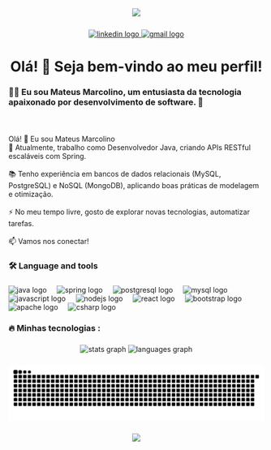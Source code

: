 <div align="center">
  <img height="150" src="https://media.giphy.com/media/M9gbBd9nbDrOTu1Mqx/giphy.gif"  />
</div>

###

<div align="center">
  <a href="linkedin.com/in/mateus-marcolino-da-silva-0a4636221" target="_blank">
    <img src="https://img.shields.io/static/v1?message=LinkedIn&logo=linkedin&label=&color=0077B5&logoColor=white&labelColor=&style=for-the-badge" height="25" alt="linkedin logo"  />
  </a>
  <a href="marcolinosbs7@gmail.com" target="_blank">
    <img src="https://img.shields.io/static/v1?message=Gmail&logo=gmail&label=&color=D14836&logoColor=white&labelColor=&style=for-the-badge" height="25" alt="gmail logo"  />
  </a>
</div>

###

<h1 align="center">Olá! 👋 Seja bem-vindo ao meu perfil!</h1>

###

<h3 align="left">👩‍💻  Eu sou Mateus Marcolino, um entusiasta da tecnologia apaixonado por desenvolvimento de software. 🚀</h3>

###

<br clear="both">

<p align="left">Olá! 👋 Eu sou Mateus Marcolino<br>🔭 Atualmente, trabalho como Desenvolvedor Java, criando APIs RESTful escaláveis com Spring.<br><br>📚 Tenho experiência em bancos de dados relacionais (MySQL, PostgreSQL) e NoSQL (MongoDB), aplicando boas práticas de modelagem e otimização.<br><br>⚡ No meu tempo livre, gosto de explorar novas tecnologias, automatizar tarefas.<br><br>📫 Vamos nos conectar!</p>

###

<h3 align="left">🛠 Language and tools</h3>

###

<div align="left">
  <img src="https://cdn.jsdelivr.net/gh/devicons/devicon/icons/java/java-original.svg" height="40" alt="java logo"  />
  <img width="12" />
  <img src="https://cdn.jsdelivr.net/gh/devicons/devicon/icons/spring/spring-original.svg" height="40" alt="spring logo"  />
  <img width="12" />
  <img src="https://cdn.jsdelivr.net/gh/devicons/devicon/icons/postgresql/postgresql-original.svg" height="40" alt="postgresql logo"  />
  <img width="12" />
  <img src="https://cdn.jsdelivr.net/gh/devicons/devicon/icons/mysql/mysql-original.svg" height="40" alt="mysql logo"  />
  <img width="12" />
  <img src="https://cdn.jsdelivr.net/gh/devicons/devicon/icons/javascript/javascript-original.svg" height="40" alt="javascript logo"  />
  <img width="12" />
  <img src="https://cdn.jsdelivr.net/gh/devicons/devicon/icons/nodejs/nodejs-original.svg" height="40" alt="nodejs logo"  />
  <img width="12" />
  <img src="https://cdn.jsdelivr.net/gh/devicons/devicon/icons/react/react-original.svg" height="40" alt="react logo"  />
  <img width="12" />
  <img src="https://cdn.jsdelivr.net/gh/devicons/devicon/icons/bootstrap/bootstrap-original.svg" height="40" alt="bootstrap logo"  />
  <img width="12" />
  <img src="https://cdn.jsdelivr.net/gh/devicons/devicon/icons/apache/apache-original.svg" height="40" alt="apache logo"  />
  <img width="12" />
  <img src="https://cdn.jsdelivr.net/gh/devicons/devicon/icons/csharp/csharp-original.svg" height="40" alt="csharp logo"  />
</div>

###

<h3 align="left">🔥   Minhas tecnologias :</h3>

###

<div align="center">
  <img src="https://github-readme-stats.vercel.app/api?username=MATEUSMSILV4&hide_title=false&hide_rank=false&show_icons=true&include_all_commits=true&count_private=true&disable_animations=false&theme=dracula&locale=pt-br&hide_border=false&order=1" height="177" alt="stats graph"  />
  <img src="https://github-readme-stats.vercel.app/api/top-langs?username=MATEUSMSILV4&locale=pt-br&hide_title=false&layout=compact&card_width=320&langs_count=5&theme=dracula&hide_border=false&order=2" height="191" alt="languages graph"  />
</div>

###

<img src="https://raw.githubusercontent.com/MATEUSMSILV4/MATEUSMSILV4/output/snake.svg" alt="Snake animation" />

###

<div align="center">
  <img src="https://profile-counter.glitch.me/MATEUSMSILV4/count.svg?"  />
</div>

###
